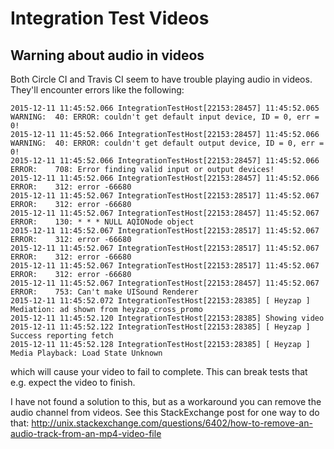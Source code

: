 # Integration Test Videos

## Warning about audio in videos

Both Circle CI and Travis CI seem to have trouble playing audio in videos. They'll encounter errors like the following:

```
2015-12-11 11:45:52.066 IntegrationTestHost[22153:28457] 11:45:52.065 WARNING:  40: ERROR: couldn't get default input device, ID = 0, err = 0!
2015-12-11 11:45:52.066 IntegrationTestHost[22153:28457] 11:45:52.066 WARNING:  40: ERROR: couldn't get default output device, ID = 0, err = 0!
2015-12-11 11:45:52.066 IntegrationTestHost[22153:28457] 11:45:52.066 ERROR:    708: Error finding valid input or output devices!
2015-12-11 11:45:52.066 IntegrationTestHost[22153:28457] 11:45:52.066 ERROR:    312: error -66680
2015-12-11 11:45:52.067 IntegrationTestHost[22153:28517] 11:45:52.067 ERROR:    312: error -66680
2015-12-11 11:45:52.067 IntegrationTestHost[22153:28457] 11:45:52.067 ERROR:    130: * * * NULL AQIONode object
2015-12-11 11:45:52.067 IntegrationTestHost[22153:28517] 11:45:52.067 ERROR:    312: error -66680
2015-12-11 11:45:52.067 IntegrationTestHost[22153:28517] 11:45:52.067 ERROR:    312: error -66680
2015-12-11 11:45:52.067 IntegrationTestHost[22153:28517] 11:45:52.067 ERROR:    312: error -66680
2015-12-11 11:45:52.067 IntegrationTestHost[22153:28457] 11:45:52.067 ERROR:    753: Can't make UISound Renderer
2015-12-11 11:45:52.072 IntegrationTestHost[22153:28385] [ Heyzap ] Mediation: ad shown from heyzap_cross_promo
2015-12-11 11:45:52.120 IntegrationTestHost[22153:28385] Showing video
2015-12-11 11:45:52.122 IntegrationTestHost[22153:28385] [ Heyzap ] Success reporting fetch
2015-12-11 11:45:52.128 IntegrationTestHost[22153:28385] [ Heyzap ] Media Playback: Load State Unknown
```

which will cause your video to fail to complete. This can break tests that e.g. expect the video to finish.

I have not found a solution to this, but as a workaround you can remove the audio channel from videos. See this StackExchange post for one way to do that: http://unix.stackexchange.com/questions/6402/how-to-remove-an-audio-track-from-an-mp4-video-file